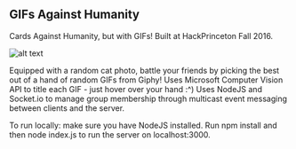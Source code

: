 ## GIFs Against Humanity
Cards Against Humanity, but with GIFs! Built at HackPrinceton Fall 2016.

![alt text](http://i.imgur.com/ta05yUe.jpg "Don't you dare hover over me")

Equipped with a random cat photo, battle your friends by picking the best out of a hand of random GIFs from Giphy!
Uses Microsoft Computer Vision API to title each GIF - just hover over your hand :^)
Uses NodeJS and Socket.io to manage group membership through multicast event messaging between clients and the server.

To run locally: make sure you have NodeJS installed. Run npm install and then node index.js to run the server on localhost:3000.
